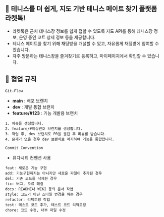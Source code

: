 ## 🏸 테니스를 더 쉽게, 지도 기반 테니스 메이트 찾기 플랫폼 라켓톡!

- 라켓톡은 근처 테니스장 정보를 쉽게 접할 수 있도록 지도 API를 통해 테니스장 정보, 운영 중인 코트 상세 정보 등을 제공합니다.
- 테니스 메이트를 찾기 위해 채팅방을 개설할 수 있고, 자유롭게 채팅방에 참여할 수 있습니다.
- 자주 방문하는 테니스장을 즐겨찾기로 등록하고, 마이페이지에서 확인할 수 있습니다.

## 📌 협업 규칙

`Git-Flow`

- **main** : 배포 브랜치
- **dev** : 개발 통합 브랜치
- **feature/#123** : 기능 개발용 브랜치

```
1. 이슈를 생성합니다.
2. feature/#이슈번호 브랜치를 생성합니다.
3. 작업 후, dev 브랜치로 PR을 올린 후 리뷰를 받습니다.
4. 문제가 없을 경우 dev 브랜치로 머지하여 기능을 통합합니다.
```

`Commit Convention`

- 유다시티 컨벤션 사용

```
feat: 새로운 기능 구현
add: 기능구현까지는 아니지만 새로운 파일이 추가된 경우
del: 기존 코드를 삭제한 경우
fix: 버그, 오류 해결
docs: README나 WIKI 등의 문서 작업
style: 코드가 아닌 스타일 변경을 하는 경우
refactor: 리팩토링 작업
test: 테스트 코드 추가, 테스트 코드 리팩토링
chore: 코드 수정, 내부 파일 수정
```
